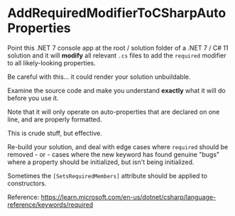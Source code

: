 # AddRequiredModifierToCSharpAutoProperties

Point this .NET 7 console app at the root / solution folder of a .NET 7 / C# 11 solution and it will **modify** all relevant `.cs` files to add the `required` modifier to all likely-looking properties.

Be careful with this... it could render your solution unbuildable.

Examine the source code and make you understand **exactly** what it will do before you use it.

Note that it will only operate on auto-properties that are declared on one line, and are properly formatted.

This is crude stuff, but effective.

Re-build your solution, and deal with edge cases where `required` should be removed - or - cases where the new keyword has found genuine "bugs" where a property should be initialized, but isn't being initialized.

Sometimes the `[SetsRequiredMembers]` attribute should be applied to constructors.

Reference: https://learn.microsoft.com/en-us/dotnet/csharp/language-reference/keywords/required


